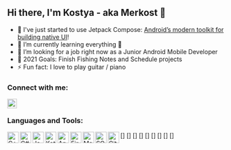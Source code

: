 ## Hi there, I'm Kostya - aka Merkost 👋

 - 🔭 I've just started to use Jetpack Compose: [Android’s modern toolkit for building native UI][compose]!
 - 🌱 I’m currently learning everything 🤣
 - 👯 I’m looking for a job right now as a Junior Android Mobile Developer
 - 🥅 2021 Goals: Finish Fishing Notes and Schedule projects
 - ⚡ Fun fact: I love to play guitar / piano

### Connect with me:

[<img align="left" alt="@merkost | Telegram" width="22px" src="https://cdn.jsdelivr.net/npm/simple-icons@3.13.0/icons/telegram.svg" />][telegram]

<br />

### Languages and Tools:

[<img align="left" alt="C++" width="26px" src="https://cdn.jsdelivr.net/npm/simple-icons@3.13.0/icons/cplusplus.svg" />]
[<img align="left" alt="C#" width="26px" src="https://cdn.jsdelivr.net/npm/simple-icons@3.13.0/icons/csharp.svg" />]
[<img align="left" alt="Java" width="26px" src="https://cdn.jsdelivr.net/npm/simple-icons@3.13.0/icons/java.svg" />]
[<img align="left" alt="Kotlin" width="26px" src="https://cdn.jsdelivr.net/npm/simple-icons@3.13.0/icons/kotlin.svg" />]
[<img align="left" alt="Android" width="26px" src="https://cdn.jsdelivr.net/npm/simple-icons@3.13.0/icons/android.svg" />]
[<img align="left" alt="Firebase" width="26px" src="https://cdn.jsdelivr.net/npm/simple-icons@3.13.0/icons/firebase.svg" />]
[<img align="left" alt="Material" width="26px" src="https://cdn.jsdelivr.net/npm/simple-icons@3.13.0/icons/materialdesign.svg" />]
[<img align="left" alt="SQLite" width="26px" src="https://cdn.jsdelivr.net/npm/simple-icons@3.13.0/icons/sqlite.svg" />]
[<img align="left" alt="Github" width="26px" src="https://cdn.jsdelivr.net/npm/simple-icons@3.13.0/icons/github.svg" />]


<br />
<br />

[telegram]: t.me/merkost
[compose]: https://developer.android.com/jetpack/compose